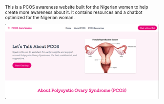 This is a PCOS awareness website built for the Nigerian women to help create more awareness about it. It contains resources and a chatbot optimized for the Nigerian woman.

![A homepage of the PCOS awareness site](PCOSphoto.png)

